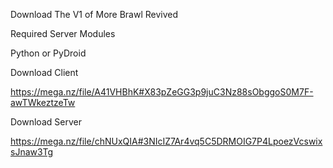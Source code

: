 Download The V1 of More Brawl Revived

Required Server Modules

Python or PyDroid

Download Client

<https://mega.nz/file/A41VHBhK#X83pZeGG3p9juC3Nz88sObggoS0M7F-awTWkeztzeTw>

Download Server

https://mega.nz/file/chNUxQIA#3NIcIZ7Ar4vq5C5DRMOIG7P4LpoezVcswixsJnaw3Tg
